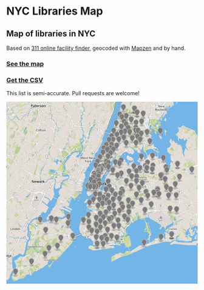 # NYC Libraries Map

## Map of libraries in NYC
Based on [311 online facility finder](http://www1.nyc.gov/apps/311utils/facilityFinderResults.htm?requestType=&serviceName=Libraries&viewType=SHOWALL&type=Library&serviceId=1967#), geocoded with [Mapzen](https://mapzen.com/products/search/) and by hand.

### [See the map](map-libraries.geojson)

### [Get the CSV](spreadsheet-libraries.csv)

This list is semi-accurate. Pull requests are welcome!

[![](map-sample.png)](map-libraries.geojson)

